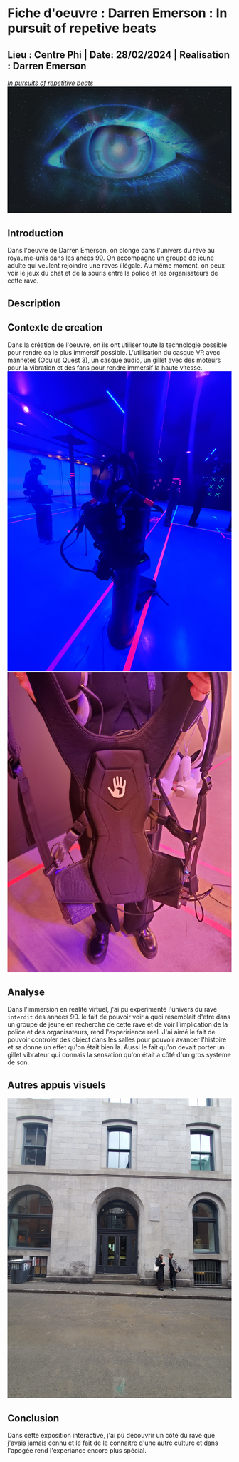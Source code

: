 # Fiche d'oeuvre : Darren Emerson : In pursuit of repetive beats
## Lieu : Centre Phi | Date: 28/02/2024 | Realisation : Darren Emerson

*In pursuits of repetitive beats*
![photo3](media/exposition_affiche_2.jpg)

## Introduction
Dans l'oeuvre de Darren Emerson, on plonge dans l'univers du rêve au royaume-unis dans les anées 90. On accompagne un groupe de jeune adulte qui veulent rejoindre une raves illégale. Au même moment, on peux voir le jeux du chat et de la souris entre la police et les organisateurs de cette rave.

## Description


## Contexte de creation
Dans la création de l'oeuvre, on ils ont utiliser toute la technologie possible pour rendre ca le plus immersif possible. L'utilisation du casque VR avec mannetes (Oculus Quest 3), un casque audio, un gillet avec des moteurs pour la vibration et des fans pour rendre immersif la haute vitesse.
![accesoire](media/exposition_accesoire.jpg)
![gillet](media/exposition_gillet.jpg)

## Analyse
 Dans l'immersion en realité virtuel, j'ai pu experimenté l'univers du rave `interdit` des années 90. le fait de pouvoir voir a quoi resemblait d'etre dans un groupe de jeune en recherche de cette rave et de voir l'implication de la police et des organisateurs, rend l'experirience reel. J'ai aimé le fait de pouvoir controler des object dans les salles pour pouvoir avancer l'histoire et sa donne un effet qu'on était bien la. Aussi le fait qu'on devait porter un gillet vibrateur qui donnais la sensation qu'on était a côté d'un gros systeme de son. 

## Autres appuis visuels
![centre PHI](media/exposition_centrePHI.jpg)

## Conclusion
Dans cette exposition interactive, j'ai pû découvrir un côté du rave que j'avais jamais connu et le fait de le connaitre d'une autre culture et dans l'apogée rend l'experiance encore plus spécial.

